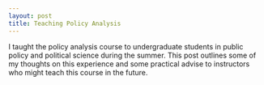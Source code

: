 ```yaml
---
layout: post
title: Teaching Policy Analysis
---
```


I taught the policy analysis course to undergraduate students in public policy and political science during the summer. This post outlines some of my thoughts on this experience and some practical advise to instructors who might teach this course in the future. 
